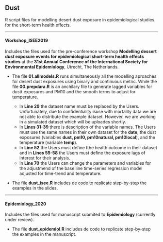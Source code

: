 ## Dust
R script files for modelling desert dust exposure in epidemiological studies for the short-term health effects.

---

#### Workshop_ISEE2019 

Includes the files used for the pre-conference workshop **Modelling dessert dust exposure events for epidemiological short-term health effects studies** at the **31st Annual Conference of the International Society for Environmental Epidemiology**, Utrecht, The Netherlands.

* The file **01.allmodels.R** runs simultaneously all the modelling aproaches for desert dust exposures using binary and continuous metric. While the file **00.prepdara.R** is an anchilary file to generate lagged variables for dustt exposures and PM10 and the smooth terms to adjust for temperature.
    * In **Line 29** the dataset name must be replaced by the Users. Unfortunately, due to confidentiality isuse with mortality data we are not able to distribute the example dataset. However, we are working in a simulated dataset which will be uploades shortly.
    * In **Lines 31-39** there is description of the variable names. The Users must use the same names in their own dataset for the **date**, the dust exposures (variables **dust, pm10, pm10natural, pm10local**), and the temperature (variable **temp**). 
    * In **Line 52** the Users must define tthe health outcome in their dataset and in **Lines 55-58** the Users must define the exposure lags of interest for their analysis. 
    * In **Line 70** the Users can change the parameters and variables for the adjustmend of the base line time-series regression model adjusted for time-trend and temperature.

* The file **dust_isee.R** includes de code to replicate step-by-step the examples in the slides.

---

#### Epidemiology_2020

Includes the files used for manuscript submited to **Epidemiology** (currently under review).

* The file **dust_epidemiol.R** includes de code to replicate step-by-step the examples in the manuscript.

